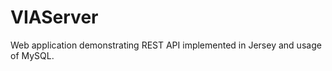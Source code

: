 VIAServer
=========

Web application demonstrating REST API implemented in Jersey and usage of MySQL.